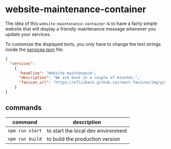 # website-maintenance-container

The idea of this `website-maintenance-container` is to have a fairly simple website that will display a friendly maintenance message whenever you update your services.

To customize the displayed texts, you only have to change the text strings inside the [services.json](https://github.com/thematchless/website-maintenance-container/blob/main/src/services.json) file.

```json
{
  "services":
    {
      "headline": "Website maintenance",
      "description": "We are back in a couple of minutes.",
      "favicon_url": "https://oflisback.github.io/react-favicon/img/github.ico"
    }
}
```

## commands
| command         | description                        |
|-----------------|------------------------------------|
| `npm run start` | to start the local dev environment |
| `npm run build` | to build the production version    |
